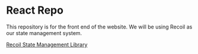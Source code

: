 # React Repo 

This repository is for the front end of the website. We will be using Recoil as our state management system.

<a href="https://recoiljs.org/" target="_blank">Recoil State Management Library</a>
